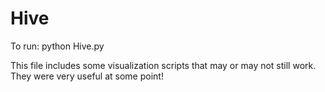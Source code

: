 # Hive

To run:
python Hive.py

This file includes some visualization scripts that may or may not still work. They were very useful at some point!
